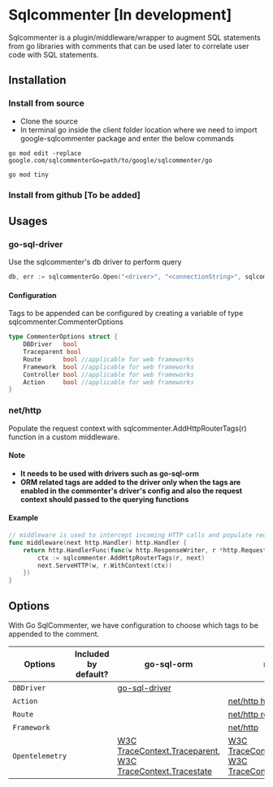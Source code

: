 # Sqlcommenter [In development]

Sqlcommenter is a plugin/middleware/wrapper to augment SQL statements from go libraries with comments that can be used later to correlate user code with SQL statements.

## Installation

### Install from source

* Clone the source
* In terminal go inside the client folder location where we need to import google-sqlcommenter package and enter the below commands

```shell
go mod edit -replace google.com/sqlcommenterGo=path/to/google/sqlcommenter/go

go mod tiny
```
### Install from github [To be added]

## Usages

### go-sql-driver
Use the sqlcommenter's db driver to  perform query

```go
db, err := sqlcommenterGo.Open("<driver>", "<connectionString>", sqlcommenter.CommenterOptions{<tag>:<bool>})

```

#### Configuration

Tags to be appended can be configured by creating a variable of type sqlcommenter.CommenterOptions

```go
type CommenterOptions struct {
	DBDriver   bool
    Traceparent bool
	Route      bool //applicable for web frameworks
	Framework  bool //applicable for web frameworks
	Controller bool //applicable for web frameworks
	Action     bool //applicable for web frameworks
}
```
### net/http
Populate the request context with sqlcommenter.AddHttpRouterTags(r) function in a custom middleware.

#### Note
* <b>It needs to be used with drivers such as go-sql-orm </b>
* <b>ORM related tags are added to the driver only when the tags are enabled in the commenter's driver's config and also the request context should passed to the querying functions</b>

#### Example
```go
// middleware is used to intercept incoming HTTP calls and populate request context with commenter tags.
func middleware(next http.Handler) http.Handler {
	return http.HandlerFunc(func(w http.ResponseWriter, r *http.Request) {
		ctx := sqlcommenter.AddHttpRouterTags(r, next)
		next.ServeHTTP(w, r.WithContext(ctx))
	})
}
```

## Options

With Go SqlCommenter, we have configuration to choose which tags to be appended to the comment.

| Options         | Included by default? | go-sql-orm                                                                                                                                                                   | net/http                                                                                                                                                                     | Notes |
| --------------- | :------------------: | ---------------------------------------------------------------------------------------------------------------------------------------------------------------------------- | ---------------------------------------------------------------------------------------------------------------------------------------------------------------------------- | :---: |
| `DBDriver`      |                      | [ go-sql-driver](https://pkg.go.dev/database/sql/driver)                                                                                                                     |                                                                                                                                                                              |
| `Action`        |                      |                                                                                                                                                                              | [net/http handle](https://pkg.go.dev/net/http#Handle)                                                                                                                        |       |
| `Route`         |                      |                                                                                                                                                                              | [net/http routing path](https://pkg.go.dev/github.com/gorilla/mux#Route.URLPath)                                                                                             |       |
| `Framework`     |                      |                                                                                                                                                                              | [net/http](https://pkg.go.dev/net/http)                                                                                                                                      |       |
| `Opentelemetry` |                      | [W3C TraceContext.Traceparent](https://www.w3.org/TR/trace-context/#traceparent-field), [W3C TraceContext.Tracestate](https://www.w3.org/TR/trace-context/#tracestate-field) | [W3C TraceContext.Traceparent](https://www.w3.org/TR/trace-context/#traceparent-field), [W3C TraceContext.Tracestate](https://www.w3.org/TR/trace-context/#tracestate-field) |       |
